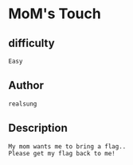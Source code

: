# MoM's Touch

## difficulty

```
Easy
```

## Author

```
realsung
```

## Description

```
My mom wants me to bring a flag..
Please get my flag back to me!
```


